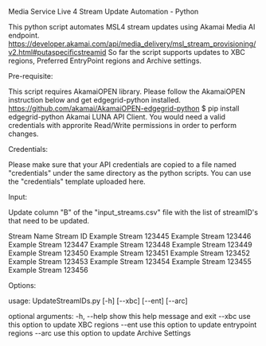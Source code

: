 Media Service Live 4 Stream Update Automation - Python

This python script automates MSL4 stream updates using Akamai Media AI endpoint. https://developer.akamai.com/api/media_delivery/msl_stream_provisioning/v2.html#putaspecificstreamid
So far the script supports updates to XBC regions, Preferred EntryPoint regions and Archive settings.

Pre-requisite:

This script requires AkamaiOPEN library. Please follow the AkamaiOPEN instruction below and get edgegrid-python installed. https://github.com/akamai/AkamaiOPEN-edgegrid-python
$ pip install edgegrid-python
Akamai LUNA API Client. You would need a valid credentials with approrite Read/Write permissions in order to perform changes.

Credentials:

Please make sure that your API credentials are copied to a file named "credentials" under the same directory as the python scripts. You can use the "credentials" template uploaded here.

Input:

Update column "B" of the "input_streams.csv" file with the list of streamID's that need to be updated. 

Stream Name	Stream ID
Example Stream 	123445
Example Stream 	123446
Example Stream 	123447
Example Stream 	123448
Example Stream 	123449
Example Stream 	123450
Example Stream 	123451
Example Stream 	123452
Example Stream 	123453
Example Stream 	123454
Example Stream 	123455
Example Stream 	123456

Options:

usage: UpdateStreamIDs.py [-h] [--xbc] [--ent] [--arc]

optional arguments:
  -h, --help  show this help message and exit
  --xbc       use this option to update XBC regions
  --ent       use this option to update entrypoint regions
  --arc       use this option to update Archive Settings
